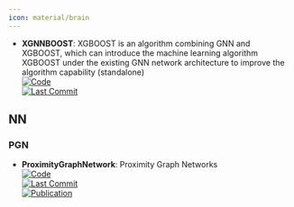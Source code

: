 ```yaml
---
icon: material/brain
---
```


- **XGNNBOOST**: XGBOOST is an algorithm combining GNN and XGBOOST, which can introduce the machine learning algorithm XGBOOST under the existing GNN network architecture to improve the algorithm capability (standalone)  
	[![Code](https://img.shields.io/github/stars/chenxiaowei-vincent/XGraphBoost?style=for-the-badge&logo=github)](https://github.com/chenxiaowei-vincent/XGraphBoost)  
	[![Last Commit](https://img.shields.io/github/last-commit/chenxiaowei-vincent/XGraphBoost?style=for-the-badge&logo=github)](https://github.com/chenxiaowei-vincent/XGraphBoost)  

## **NN**
### **PGN**
- **ProximityGraphNetwork**: Proximity Graph Networks  
	[![Code](https://img.shields.io/github/stars/keiserlab/torch_pgn?style=for-the-badge&logo=github)](https://github.com/keiserlab/torch_pgn)  
	[![Last Commit](https://img.shields.io/github/last-commit/keiserlab/torch_pgn?style=for-the-badge&logo=github)](https://github.com/keiserlab/torch_pgn)  
	[![Publication](https://img.shields.io/badge/Publication-Citations:0-blue?style=for-the-badge&logo=bookstack)](https://doi.org/10.1021/acs.jcim.4c00311)  
